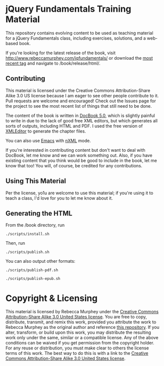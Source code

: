 <!-- -*-markdown-*- -->
# jQuery Fundamentals Training Material #
This repository contains evolving content to be used as teaching
material for a jQuery Fundamentals class, including exercises,
solutions, and a web-based book.

If you're looking for the latest release of the book, visit
http://www.rebeccamurphey.com/jqfundamentals/ or download the
[most recent tag](http://github.com/rmurphey/jqfundamentals/downloads)
and navigate to /book/release/html/.

## Contributing ##
This material is licensed under the Creative Commons Attribution-Share
Alike 3.0 US license because I am eager to see other people contribute
to it. Pull requests are welcome and encouraged! Check out the Issues
page for the project to see the most recent list of things that still
need to be done.

The content of the book is written in
[DocBook 5.0](http://www.docbook.org/), which is slightly painful to
write in due to the lack of good free XML editors, but which generates
all sorts of outputs, including HTML and PDF. I used the free version
of [XMLEditor](http://www.xmlmind.com/xmleditor/) to generate the
chapter files. 

You can also use [Emacs](http://www.gnu.org/software/emacs/) with
[nXML](http://www.thaiopensource.com/nxml-mode/) mode.

If you're interested in contributing content but don't
want to deal with DocBook, let me know and we can work something
out. Also, if you have existing content that you think would be good
to include in the book, let me know that too! You will, of course, be
credited for any contributions.

## Using This Material ##
Per the license, yo1u are welcome to use this material; if you're
using it to teach a class, I'd love for you to let me know about it.

## Generating the HTML ##
From the /book directory, run

`./scripts/install.sh`

Then, run

`./scripts/publish.sh`

You can also output other formats:

`./scripts/publish-pdf.sh`

`./scripts/publish-epub.sh`

# Copyright & Licensing #
This material is licensed by Rebecca Murphey under the
[Creative Commons Attribution-Share Alike 3.0 United States license](http://creativecommons.org/licenses/by-sa/3.0/us/). You
are free to copy, distribute, transmit, and remix this work, provided
you attribute the work to Rebecca Murphey as the original author and
reference
[this repository](http://github.com/rmurphey/jqfundamentals). If you
alter, transform, or build upon this work, you may distribute the
resulting work only under the same, similar or a compatible
license. Any of the above conditions can be waived if you get
permission from the copyright holder. For any reuse or distribution,
you must make clear to others the license terms of this work. The best
way to do this is with a link to the
[Creative Commons Attribution-Share Alike 3.0 United States license](http://creativecommons.org/licenses/by-sa/3.0/us/).
